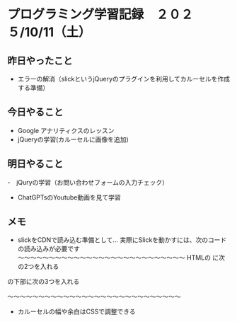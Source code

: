 # プログラミング学習記録　２０２５/10/11（土）

## 昨日やったこと
- エラーの解消（slickというjQueryのプラグインを利用してカルーセルを作成する準備）

## 今日やること
- Google アナリティクスのレッスン
- jQueryの学習(カルーセルに画像を追加)

## 明日やること
-　jQuryの学習（お問い合わせフォームの入力チェック）
- ChatGPTsのYoutube動画を見て学習

## メモ
- slickをCDNで読み込む準備として...
実際にSlickを動かすには、次のコードの読み込みが必要です
〜〜〜〜〜〜〜〜〜〜〜〜〜〜〜〜〜〜〜〜〜〜〜〜〜〜〜
HTMLの <head> に次の2つを入れる
<!-- slickのCSS（デザイン） -->
<link rel="stylesheet" type="text/css" href="//cdn.jsdelivr.net/npm/slick-carousel@1.8.1/slick/slick.css"/>
<link rel="stylesheet" type="text/css" href="//cdn.jsdelivr.net/npm/slick-carousel@1.8.1/slick/slick-theme.css"/>

 <body> の下部に次の3つを入れる
<!-- jQuery（Slickが使う） -->
<script src="https://code.jquery.com/jquery-3.7.1.min.js"></script>

<!-- slick本体のJavaScript -->
<script src="//cdn.jsdelivr.net/npm/slick-carousel@1.8.1/slick/slick.min.js"></script>

<!-- 自作のjsフォルダ -->
<script src="script.js"></script>
〜〜〜〜〜〜〜〜〜〜〜〜〜〜〜〜〜〜〜〜〜〜〜〜〜〜〜〜

- カルーセルの幅や余白はCSSで調整できる

